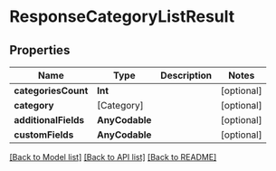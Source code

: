 # ResponseCategoryListResult

## Properties
Name | Type | Description | Notes
------------ | ------------- | ------------- | -------------
**categoriesCount** | **Int** |  | [optional] 
**category** | [Category] |  | [optional] 
**additionalFields** | **AnyCodable** |  | [optional] 
**customFields** | **AnyCodable** |  | [optional] 

[[Back to Model list]](../README.md#documentation-for-models) [[Back to API list]](../README.md#documentation-for-api-endpoints) [[Back to README]](../README.md)


